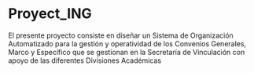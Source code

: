 # Proyect_ING
El presente proyecto consiste en diseñar un Sistema de Organización Automatizado para la gestión y operatividad de los Convenios Generales, Marco y Específico que se gestionan en la Secretaría de Vinculación con apoyo de las diferentes Divisiones Académicas
